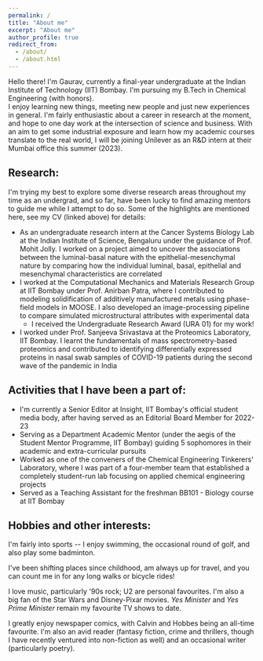 ```yaml
---
permalink: /
title: "About me"
excerpt: "About me"
author_profile: true
redirect_from: 
  - /about/
  - /about.html
---
```


Hello there! I'm Gaurav, currently a final-year undergraduate at the Indian Institute of Technology (IIT) Bombay. I'm pursuing my B.Tech in Chemical Engineering (with honors). \
I enjoy learning new things, meeting new people and just new experiences in general. I'm fairly enthusiastic about a career in research at the moment, and hope to one day work at the intersection of science and business. With an aim to get some industrial exposure and learn how my academic courses translate to the real world, I will be joining Unilever as an R&D intern at their Mumbai office this summer (2023).

## Research:
I'm trying my best to explore some diverse research areas throughout my time as an undergrad, and so far, have been lucky to find amazing mentors to guide me while I attempt to do so. Some of the highlights are mentioned here, see my CV (linked above) for details:
 - As an undergraduate research intern at the Cancer Systems Biology Lab at the Indian Institute of Science, Bengaluru under the guidance of Prof. Mohit Jolly. I worked on a project aimed to uncover the associations between the luminal-basal nature with the epithelial-mesenchymal nature by comparing how the individual luminal, basal, epithelial and mesenchymal characteristics are correlated
 - I worked at the Computational Mechanics and Materials Research Group at IIT Bombay under Prof. Anirban Patra, where I contributed to modeling solidification of additively manufactured metals using phase-field models in MOOSE. I also developed an image-processing pipeline to compare simulated microstructural attributes with experimental data
    - I received the Undergraduate Research Award (URA 01) for my work!
 - I worked under Prof. Sanjeeva Srivastava at the Proteomics Laboratory, IIT Bombay. I learnt the fundamentals of mass spectrometry-based proteomics and contributed to identifying differentially expressed proteins in nasal swab samples of COVID-19 patients during the second wave of the pandemic in India
 
## Activities that I have been a part of:
 - I'm currently a Senior Editor at Insight, IIT Bombay's official student media body, after having served as an Editorial Board Member for 2022-23
 - Serving as a Department Academic Mentor (under the aegis of the Student Mentor Programme, IIT Bombay) guiding 5 sophomores in their academic and extra-curricular pursuits
  - Worked as one of the conveners of the Chemical Engineering Tinkerers' Laboratory, where I was part of a four-member team that established a completely student-run lab focusing on applied chemical engineering projects
  - Served as a Teaching Assistant for the freshman BB101 - Biology course at IIT Bombay 
  
## Hobbies and other interests:
I'm fairly into sports -- I enjoy swimming, the occasional round of golf, and also play some badminton. 

I've been shifting places since childhood, am always up for travel, and you can count me in for any long walks or bicycle rides!

I love music, particularly '90s rock; U2 are personal favourites. I'm also a big fan of the Star Wars and Disney-Pixar movies. *Yes Minister* and *Yes Prime Minister* remain my favourite TV shows to date.

I greatly enjoy newspaper comics, with Calvin and Hobbes being an all-time favourite. I'm also an avid reader (fantasy fiction, crime and thrillers, though I have recently ventured into non-fiction as well) and an occasional writer (particularly poetry). 

